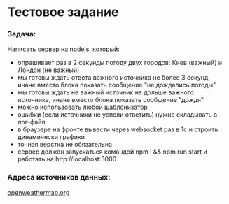 # Тестовое задание
### Задача:
Написать сервер на nodejs, который:
- опрашивает раз в 2 секунды погоду  двух городов: Киев (важный) и Лондон (не важный)
- мы готовы ждать ответа важного источника не более 3 секунд, иначе вместо блока показать сообщение "не дождались погоды"
- мы готовы ждать не важный источник не дольше важного источника, иначе вместо блока показать сообщение "дождя"
- можно использовать любой шаблонизатор
- ошибки (если источники не успели ответить) нужно складывать в лог-файл
- в браузере на фронте вывести  через websocket раз в 1с и строить динамически графики
- точная верстка не обязательна
- сервер должен запускаться командой npm i && npm run start и работать на http://localhost:3000
### Адреса источников данных:
[openweathermap.org](https://www.openweathermap.org/current)